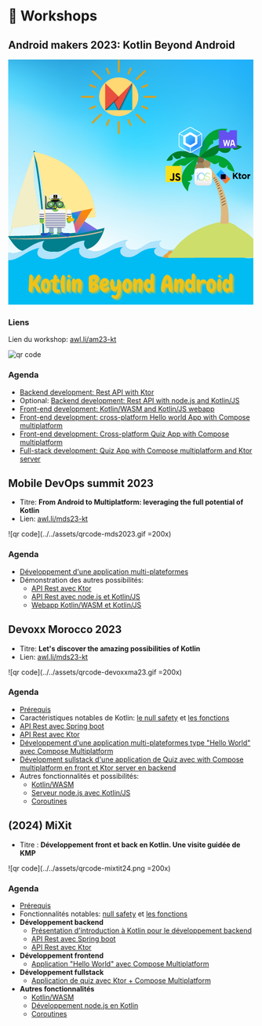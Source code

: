 # 📅 Workshops

## Android makers 2023: Kotlin Beyond Android

![am2023 logo](../../assets/Kotlin-Beyond-Android.png)

### Liens

Lien du workshop: [awl.li/am23-kt](https://awl.li/am23-kt)

![qr code](../../assets/Androidmakers2023Kotlinshortlink.svg)

### Agenda

- [Backend development: Rest API with Ktor](../backend-development/#ktor)
- Optional: [Backend development: Rest API with node.js and Kotlin/JS](../backend-development/#ktor)
- [Front-end development: Kotlin/WASM and Kotlin/JS webapp](../front-development/#kotlin-js-and-kotlin-wasm)
- [Front-end development: cross-platform Hello world App with Compose multiplatform](../front-development/#compose)
- [Front-end development: Cross-platform Quiz App with Compose multiplatform](https://worldline.github.io/learning-kotlin-multiplatform/)
- [Full-stack development: Quiz App with Compose multiplatform and Ktor server](../other-technologies/#pw-add-a-ktor-server-app)

## Mobile DevOps summit 2023

- Titre: **From Android to Multiplatform: leveraging the full potential of Kotlin**
- Lien: [awl.li/mds23-kt](https://awl.li/mds23-kt)

![qr code](../../assets/qrcode-mds2023.gif =200x)

### Agenda

- [Développement d'une application multi-plateformes](../other-technologies/#pw-add-a-ktor-server-app)
- Démonstration des autres possibilités:
  - [API Rest avec Ktor](../backend-development/#ktor)
  - [API Rest avec node.js et Kotlin/JS](../backend-development/#ktor)
  - [Webapp Kotlin/WASM et Kotlin/JS](../front-development/#kotlin-js-and-kotlin-wasm)

## Devoxx Morocco 2023

- Titre: **Let's discover the amazing possibilities of Kotlin**
- Lien: [awl.li/mds23-kt](https://awl.li/devoxxma23-kt)

![qr code](../../assets/qrcode-devoxxma23.gif =200x)

### Agenda

- [Prérequis](../presentation/#prerequisites)
- Caractéristiques notables de Kotlin: [le null safety](../kotlin-features/#null-safety) et [les fonctions](../kotlin-features/#functions)
- [API Rest avec Spring boot](../backend-development/#spring-framework)
- [API Rest avec Ktor](../backend-development/#ktor)
- [Développement d'une application multi-plateformes type "Hello World" avec Compose Multiplatform](../front-development/#compose)
- [Dévelopment sullstack d'une application de Quiz avec with Compose multiplatform en front et Ktor server en backend](../other-technologies/#pw-add-a-ktor-server-app)
- Autres fonctionnalités et possibilités:
  - [Kotlin/WASM](../front-development/#kotlin-js-and-kotlin-wasm)
  - [Serveur node.js avec Kotlin/JS](../backend-development/#nodejs)
  - [Coroutines](../kotlin-features-advanced/#concurrency-and-coroutines)

## (2024) MiXit

- Titre : **Développement front et back en Kotlin. Une visite guidée de KMP**

![qr code](../../assets/qrcode-mixtit24.png =200x)

### Agenda

- [Prérequis](../presentation/#prerequisites)
- Fonctionnalités notables: [null safety](../kotlin-features/#null-safety) et [les fonctions](../kotlin-features/#functions)
- **Développement backend**
  - [Présentation d'introduction à Kotlin pour le développement backend](https://speakerdeck.com/yostane/kotlin-pour-le-developpement-backend)
  - [API Rest avec Spring boot](../backend-development/#spring-framework)
  - [API Rest avec Ktor](../backend-development/#ktor)
- **Développement frontend**
  - [Application "Hello World" avec Compose Multiplatform](../front-development/#compose)
- **Développement fullstack**
  - [Application de quiz avec Ktor + Compose Multiplatform](../other-technologies/#pw-add-a-ktor-server-app)
- **Autres fonctionnalités**
  - [Kotlin/WASM](../front-development/#kotlin-js-and-kotlin-wasm)
  - [Développement node.js en Kotlin](../backend-development/#nodejs)
  - [Coroutines](../kotlin-features-advanced/#concurrency-and-coroutines)
